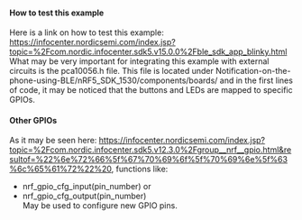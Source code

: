 #### How to test this example ####
Here is a link on how to test this example: https://infocenter.nordicsemi.com/index.jsp?topic=%2Fcom.nordic.infocenter.sdk5.v15.0.0%2Fble_sdk_app_blinky.html 
What may be very important for integrating this example with external circuits is the pca10056.h file. This file is located under Notification-on-the-phone-using-BLE/nRF5_SDK_1530/components/boards/ and in the first lines of code, it may be noticed that the buttons and LEDs are mapped to specific GPIOs.
#### Other GPIOs ####
As it may be seen here: https://infocenter.nordicsemi.com/index.jsp?topic=%2Fcom.nordic.infocenter.sdk5.v12.3.0%2Fgroup__nrf__gpio.html&resultof=%22%6e%72%66%5f%67%70%69%6f%5f%70%69%6e%5f%63%6c%65%61%72%22%20, functions like:
- nrf_gpio_cfg_input(pin_number) or
- nrf_gpio_cfg_output(pin_number)  
May be used to configure new GPIO pins. 
